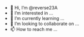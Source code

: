 - 👋 Hi, I’m @reverse23A
- 👀 I’m interested in ...
- 🌱 I’m currently learning ...
- 💞️ I’m looking to collaborate on ...
- 📫 How to reach me ...

<!---
reverse23A/reverse23A is a ✨ special ✨ repository because its `README.md` (this file) appears on your GitHub profile.
You can click the Preview link to take a look at your changes.
--->
